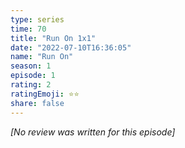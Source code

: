 ```yaml
---
type: series
time: 70
title: "Run On 1x1"
date: "2022-07-10T16:36:05"
name: "Run On"
season: 1
episode: 1
rating: 2
ratingEmoji: ⭐️⭐️
share: false
---
```


*[No review was written for this episode]*
